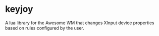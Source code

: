 keyjoy
======

A lua library for the Awesome WM that changes XInput device properties based on rules configured by the user.
